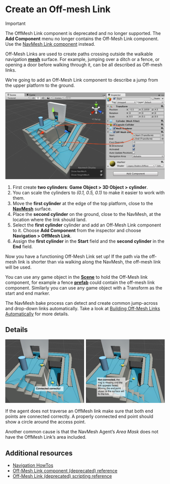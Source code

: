 # Create an Off-mesh Link

> [!Important]
> The OffMesh Link component is deprecated and no longer supported. The **Add Component** menu no longer contains the Off-Mesh Link component. Use the [NavMesh Link component](./NavMeshLink.md) instead.

Off-Mesh Links are used to create paths crossing outside the walkable navigation [**mesh**][1] surface. For example, jumping over a ditch or a fence, or opening a door before walking through it, can be all described as Off-mesh links.

We’re going to add an Off-Mesh Link component to describe a jump from the upper platform to the ground.

![](./Images/OffMeshLinkSetup.svg)

1. First create **two cylinders**: **Game Object > 3D Object > cylinder**.
2. You can scale the cylinders to _(0.1, 0.5, 0.1)_ to make it easier to work with them.
3. Move the **first cylinder** at the edge of the top platform, close to the [**NavMesh**][2] surface.
4. Place the **second cylinder** on the ground, close to the NavMesh, at the location where the link should land.
5. Select the **first cylinder** cylinder and add an Off-Mesh Link component to it. Choose **Add Component** from the inspector and choose **Navigation > OffMesh Link**.
6. Assign the **first cylinder** in the **Start** field and the **second cylinder** in the **End** field.

Now you have a functioning Off-Mesh Link set up! If the path via the off-mesh link is shorter than via walking along the NavMesh, the off-mesh link will be used.

You can use any game object in the [**Scene**][3] to hold the Off-Mesh link component, for example a fence [**prefab**][4] could contain the off-mesh link component. Similarly you can use any game object with a Transform as the start and end marker.

The NavMesh bake process can detect and create common jump-across and drop-down links automatically. Take a look at [Building Off-Mesh Links Automatically](./BuildingOffMeshLinksAutomatically.md) for more details.

## Details

![](./Images/OffMeshLinkDebug.svg)

If the agent does not traverse an OffMesh link make sure that both end points are connected correctly. A properly connected end point should show a circle around the access point.

Another common cause is that the NavMesh Agent’s _Area Mask_ does not have the OffMesh Link’s area included.

## Additional resources

- [Navigation HowTos](./NavHowTos.md "Common use cases for NavMesh Agent, with source code.")
- [Off-Mesh Link component (deprecated) reference](./OffMeshLink.md "Full description of all the legacy Off-Mesh Link properties.")
- [Off-Mesh Link (deprecated) scripting reference](https://docs.unity3d.com/6000.0/Documentation/ScriptReference/AI.OffMeshLink.html "Full description of the legacy Off-Mesh Link scripting API.")

[1]: ./Glossary.md#mesh "The main graphics primitive of Unity. Meshes make up a large part of your 3D worlds. Unity supports triangulated or Quadrangulated polygon meshes. Nurbs, Nurms, Subdiv surfaces must be converted to polygons."

[2]: ./Glossary.md#navmesh "A mesh that Unity generates to approximate the walkable areas and obstacles in your environment for path finding and AI-controlled navigation."

[3]: ./Glossary.md#scene "A Scene contains the environments and menus of your game. Think of each unique Scene file as a unique level. In each Scene, you place your environments, obstacles, and decorations, essentially designing and building your game in pieces."

[4]: ./Glossary.md#prefab "An asset type that allows you to store a GameObject complete with components and properties. The prefab acts as a template from which you can create new object instances in the scene."
